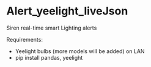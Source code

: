 # Alert_yeelight_liveJson
Siren real-time smart Lighting alerts

Requirements:
- Yeelight bulbs (more models will be added) on LAN
- pip install pandas, yeelight

